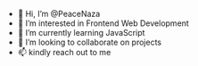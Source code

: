 - 👋 Hi, I’m @PeaceNaza
- 👀 I’m interested in Frontend Web Development
- 🌱 I’m currently learning JavaScript
- 💞️ I’m looking to collaborate on projects
- 📫 kindly reach out to me 

<!---
PeaceNaza/PeaceNaza is a ✨ special ✨ repository because its `README.md` (this file) appears on your GitHub profile.
You can click the Preview link to take a look at your changes.
--->

